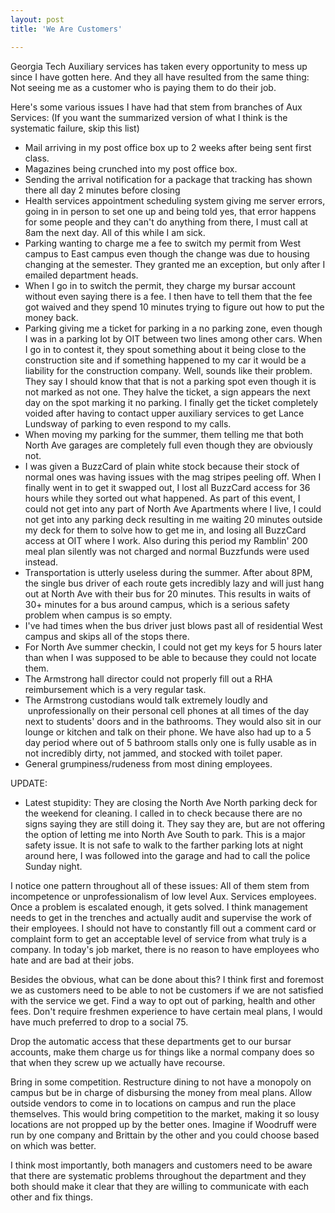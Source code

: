 ```yaml
---
layout: post
title: 'We Are Customers'

---
```


Georgia Tech Auxiliary services has taken every opportunity to mess up since I have gotten here. And they all have resulted from the same thing: Not seeing me as a customer who is paying them to do their job.

Here's some various issues I have had that stem from branches of Aux Services:
(If you want the summarized version of what I think is the systematic failure, skip this list)
<ul>
	<li>Mail arriving in my post office box up to 2 weeks after being sent first class.</li>
	<li>Magazines being crunched into my post office box.</li>
	<li>Sending the arrival notification for a package that tracking has shown there all day 2 minutes before closing</li>
	<li>Health services appointment scheduling system giving me server errors, going in in person to set one up and being told yes, that error happens for some people and they can't do anything from there, I must call at 8am the next day. All of this while I am sick.</li>
	<li>Parking wanting to charge me a fee to switch my permit from West campus to East campus even though the change was due to housing changing at the semester. They granted me an exception, but only after I emailed department heads.</li>
	<li>When I go in to switch the permit, they charge my bursar account without even saying there is a fee. I then have to tell them that the fee got waived and they spend 10 minutes trying to figure out how to put the money back.</li>
	<li>Parking giving me a ticket for parking in a no parking zone, even though I was in a parking lot by OIT between two lines among other cars. When I go in to contest it, they spout something about it being close to the construction site and if something happened to my car it would be a liability for the construction company. Well, sounds like their problem. They say I should know that that is not a parking spot even though it is not marked as not one. They halve the ticket, a sign appears the next day on the spot marking it no parking. I finally get the ticket completely voided after having to contact upper auxiliary services to get Lance Lundsway of parking to even respond to my calls.</li>
	<li>When moving my parking for the summer, them telling me that both North Ave garages are completely full even though they are obviously not.</li>
	<li>I was given a BuzzCard of plain white stock because their stock of normal ones was having issues with the mag stripes peeling off. When I finally went in to get it swapped out, I lost all BuzzCard access for 36 hours while they sorted out what happened. As part of this event, I could not get into any part of North Ave Apartments where I live, I could not get into any parking deck resulting in me waiting 20 minutes outside my deck for them to solve how to get me in, and losing all BuzzCard access at OIT where I work. Also during this period my Ramblin' 200 meal plan silently was not charged and normal Buzzfunds were used instead.</li>
	<li>Transportation is utterly useless during the summer. After about 8PM, the single bus driver of each route gets incredibly lazy and will just hang out at North Ave with their bus for 20 minutes. This results in waits of 30+ minutes for a bus around campus, which is a serious safety problem when campus is so empty.</li>
	<li>I've had times when the bus driver just blows past all of residential West campus and skips all of the stops there.</li>
	<li>For North Ave summer checkin, I could not get my keys for 5 hours later than when I was supposed to be able to because they could not locate them.</li>
	<li>The Armstrong hall director could not properly fill out a RHA reimbursement which is a very regular task.</li>
	<li>The Armstrong custodians would talk extremely loudly and  unprofessionally on their personal cell phones at all times of the day next to students' doors and in the bathrooms. They would also sit in our lounge or kitchen and talk on their phone. We have also had up to a 5 day period where out of 5 bathroom stalls only one is fully usable as in not incredibly dirty, not jammed, and stocked with toilet paper.</li>
	<li>General grumpiness/rudeness from most dining employees.</li>
</ul>
<p>UPDATE:</p>
<ul>
<li>Latest stupidity: They are closing the North Ave North parking deck for the weekend for cleaning. I called in to check because there are no signs saying they are still doing it. They say they are, but are not offering the option of letting me into North Ave South to park. This is a major safety issue. It is not safe to walk to the farther parking lots at night around here, I was followed into the garage and had to call the police Sunday night.</li>
</ul>
I notice one pattern throughout all of these issues: All of them stem from incompetence or unprofessionalism of low level Aux. Services employees. Once a problem is escalated enough, it gets solved. I think management needs to get in the trenches and actually audit and supervise the work of their employees. I should not have to constantly fill out a comment card or complaint form to get an acceptable level of service from what truly is a company. In today's job market, there is no reason to have employees who hate and are bad at their jobs.

Besides the obvious, what can be done about this? I think first and foremost we as customers need to be able to not be customers if we are not satisfied with the service we get. Find a way to opt out of parking, health and other fees. Don't require freshmen experience to have certain meal plans, I would have much preferred to drop to a social 75.

Drop the automatic access that these departments get to our bursar accounts, make them charge us for things like a normal company does so that when they screw up we actually have recourse.

Bring in some competition. Restructure dining to not have a monopoly on campus but be in charge of disbursing the money from meal plans. Allow outside vendors to come in to locations on campus and run the place themselves. This would bring competition to the market, making it so lousy locations are not propped up by the better ones. Imagine if Woodruff were run by one company and Brittain by the other and you could choose based on which was better.

I think most importantly, both managers and customers need to be aware that there are systematic problems throughout the department and they both should make it clear that they are willing to communicate with each other and fix things.
